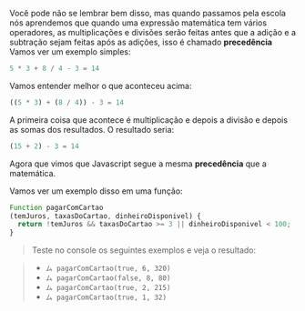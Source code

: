 Você pode não se lembrar bem disso, mas quando passamos pela escola nós aprendemos que quando uma expressão matemática tem vários operadores, as multiplicações e divisões serão feitas antes que a adição e a subtração sejam feitas após as adições, isso é chamado **precedência** Vamos ver um exemplo simples:

```javascript
5 * 3 + 8 / 4 - 3 = 14
```
Vamos entender melhor o que aconteceu acima:

```javascript
((5 * 3) + (8 / 4)) - 3 = 14
```
A primeira coisa que acontece é multiplicação e depois a divisão e depois as somas dos resultados. O resultado seria:

```javascript
(15 + 2) - 3 = 14
```
Agora que vimos que Javascript segue a mesma **precedência** que a matemática.

Vamos ver um exemplo disso em uma função:

```javascript
Function pagarComCartao
(temJuros, taxasDoCartao, dinheiroDisponivel) {
  return !temJuros && taxasDoCartao >= 3 || dinheiroDisponivel < 100;
}
```

> Teste no console os seguintes exemplos e veja o resultado:

>* `ム pagarComCartao(true, 6, 320)`
>* `ム pagarComCartao(false, 8, 80)`
>* `ム pagarComCartao(true, 2, 215)`
>* `ム pagarComCartao(true, 1, 32)`
